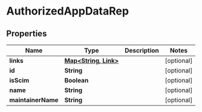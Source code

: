 

# AuthorizedAppDataRep


## Properties

Name | Type | Description | Notes
------------ | ------------- | ------------- | -------------
**links** | [**Map&lt;String, Link&gt;**](Link.md) |  |  [optional]
**id** | **String** |  |  [optional]
**isScim** | **Boolean** |  |  [optional]
**name** | **String** |  |  [optional]
**maintainerName** | **String** |  |  [optional]



